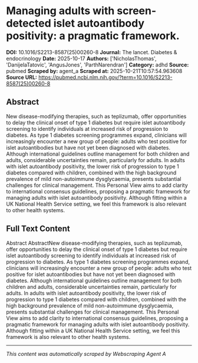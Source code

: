 # Managing adults with screen-detected islet autoantibody positivity: a pragmatic framework.

**DOI:** 10.1016/S2213-8587(25)00260-8
**Journal:** The lancet. Diabetes & endocrinology
**Date:** 2025-10-17
**Authors:** ['NicholasThomas', 'DanijelaTatovic', 'AngusJones', 'ParthNarendran']
**Category:** adhd
**Source:** pubmed
**Scraped by:** agent_a
**Scraped at:** 2025-10-21T10:57:54.963608
**Source URL:** https://pubmed.ncbi.nlm.nih.gov/?term=10.1016/S2213-8587(25)00260-8

## Abstract

New disease-modifying therapies, such as teplizumab, offer opportunities to delay the clinical onset of type 1 diabetes but require islet autoantibody screening to identify individuals at increased risk of progression to diabetes. As type 1 diabetes screening programmes expand, clinicians will increasingly encounter a new group of people: adults who test positive for islet autoantibodies but have not yet been diagnosed with diabetes. Although international guidelines outline management for both children and adults, considerable uncertainties remain, particularly for adults. In adults with islet autoantibody positivity, the lower risk of progression to type 1 diabetes compared with children, combined with the high background prevalence of mild non-autoimmune dysglycaemia, presents substantial challenges for clinical management. This Personal View aims to add clarity to international consensus guidelines, proposing a pragmatic framework for managing adults with islet autoantibody positivity. Although fitting within a UK National Health Service setting, we feel this framework is also relevant to other health systems.

## Full Text Content

Abstract AbstractNew disease-modifying therapies, such as teplizumab, offer opportunities to delay the clinical onset of type 1 diabetes but require islet autoantibody screening to identify individuals at increased risk of progression to diabetes. As type 1 diabetes screening programmes expand, clinicians will increasingly encounter a new group of people: adults who test positive for islet autoantibodies but have not yet been diagnosed with diabetes. Although international guidelines outline management for both children and adults, considerable uncertainties remain, particularly for adults. In adults with islet autoantibody positivity, the lower risk of progression to type 1 diabetes compared with children, combined with the high background prevalence of mild non-autoimmune dysglycaemia, presents substantial challenges for clinical management. This Personal View aims to add clarity to international consensus guidelines, proposing a pragmatic framework for managing adults with islet autoantibody positivity. Although fitting within a UK National Health Service setting, we feel this framework is also relevant to other health systems.

---
*This content was automatically scraped by Webscraping Agent A*
